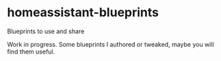 # homeassistant-blueprints
Blueprints to use and share

Work in progress.  Some blueprints I authored or tweaked, maybe you will find them useful.
